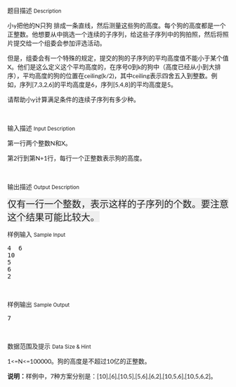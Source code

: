 <div class="panel panel-default">
<div class="area-title">
<span>
题目描述
<small>Description</small>
</span></div>
<div class="panel-body">

<p style="font-family: Lato, 'Helvetica Neue', Arial, Helvetica, sans-serif;"><span style="">小</span>y<span style="">把他的</span>N只狗 排成一条直线，然后测量这些狗的高度。每个狗的高度都是一个正整数。他想要从中挑选一个连续的子序列，给这些子序列中的狗拍照，然后将照片提交给一个组委会参加评选活动。</p><p style="font-family: Lato, 'Helvetica Neue', Arial, Helvetica, sans-serif;">但是，组委会有一个特殊的规定，提交的狗<span style="">的子序列的平均高度值不能小于某个值</span>X。他们是这么定义这个平均高度的，在序号0到k的狗中（高度已经从小到大排序），平均高度的狗<span style="">的位置在</span>ceiling(k/2)，其中ceiling表示四舍五入到整数。例如，序列[7,3,2,6]的平均高度是6，序列[5,4,8]的平均高度是5。</p><p style="font-family: Lato, 'Helvetica Neue', Arial, Helvetica, sans-serif;"><span style="font-family: Lato, 'Helvetica Neue', Arial, Helvetica, sans-serif;">请帮助</span><span style="font-family: Lato, 'Helvetica Neue', Arial, Helvetica, sans-serif;">小</span><span style="font-family: Lato, 'Helvetica Neue', Arial, Helvetica, sans-serif;">y计算满足条件的连续子序列有多少种。</span></p><p><br></p>

</div>
</div>

<div class="panel panel-default">
<div class="area-title">
<span>
输入描述
<small>Input Description</small>
</span></div>
<div class="panel-body">
<p style="font-family: Lato, 'Helvetica Neue', Arial, Helvetica, sans-serif;"><span style="">第一行两个整数</span>N和X。</p><p style="font-family: Lato, 'Helvetica Neue', Arial, Helvetica, sans-serif;"><span style="">第</span>2行到第N+1行，每行一个正整数表示狗的高度。</p><p><br></p>

</div>
</div>
<div  class="panel panel-default">
<div class="area-title">
<span>
输出描述
<small>Output Description</small>
</span></div>
<div class="panel-body">

<p><span style="color: rgba(0, 0, 0, 0.870588); font-family: Lato, &#39;Helvetica Neue&#39;, Arial, Helvetica, sans-serif; font-size: 21px; line-height: 29.9985008239746px; background-color: rgb(239, 239, 239);">仅有一行一个整数，表示这样的子序列的个数。要注意这个结果可能比较大。</span></p>

</div>
</div>


<div class="panel panel-default">
<div class="area-title">
<span>
样例输入
<small>Sample Input</small>
</span></div>
<div class="panel-body">
<pre style="font-family: monospace, monospace;">4  6
10
5
6
2</pre><p><br></p>

</div>
</div>

<div class="panel panel-default">
<div class="area-title">
<span>
样例输出
<small>Sample Output</small>
</span></div>
<div class="panel-body">
<pre style="font-family: monospace, monospace;">7</pre><p><br></p>

</div>
</div>

<div class="panel panel-default">
<div class="area-title">
<span>
数据范围及提示
<small>Data Size & Hint</small>
</span></div>
<div class="panel-body">
<p><span style="font-family: Lato, 'Helvetica Neue', Arial, Helvetica, sans-serif;">1&lt;=N&lt;=100000。狗</span><span style="font-family: Lato, 'Helvetica Neue', Arial, Helvetica, sans-serif;">的高度是不超过</span><span style="font-family: Lato, 'Helvetica Neue', Arial, Helvetica, sans-serif;">10亿的正整数。</span></p><p><span style="font-family: Lato, 'Helvetica Neue', Arial, Helvetica, sans-serif;"><span style="font-weight: 700; font-family: Lato, 'Helvetica Neue', Arial, Helvetica, sans-serif;">说明：</span><span style="font-family: Lato, 'Helvetica Neue', Arial, Helvetica, sans-serif;">样例中，</span><span style="font-family: Lato, 'Helvetica Neue', Arial, Helvetica, sans-serif;">7种方案分别是：[10],[6],[10,5],[5,6],[6,2],[10,5,6],[10,5,6,2]。</span></span></p>
</div>
</div>